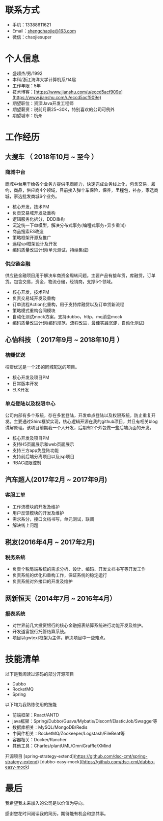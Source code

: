 # 联系方式
- 手机：13388611621
- Email：shengchaojie@163.com
- 微信：chaojiesuper

# 个人信息

 - 盛超杰/男/1992
 - 本科/浙江海洋大学计算机系/14届
 - 工作年限：5年
 - 技术博客：[https://www.jianshu.com/u/eccd5acf909e](https://www.jianshu.com/u/eccd5acf909e)
 - 期望职位：资深Java开发工程师
 - 期望薪资：税前月薪25~30K，特别喜欢的公司可例外
 - 期望城市：杭州


# 工作经历

## 大搜车 （ 2018年10月 ~ 至今 ）
### 商城中台
商城中台用于给各个业务方提供电商能力，快速完成业务线上化，包含交易，履约，商品，供应商4个领域，目前接入弹个车保险，保养，里程包，补办，家选商城，家选批发商城6个业务。

- 核心开发，技术PM
- 负责交易域开发及重构
- 逻辑服务化拆分，DDD重构
- 沉淀统一下单模型，解决分布式事务(编程式事务+异步重试)
- 商品搜索ES改造
- 策略框架开源及推广 
- 远程spi框架设计及开发
- 编码质量改进计划(单元测试，持续集成)

### 供应链金融
供应链金融项目用于解决车商资金周转问题，主要产品有接车贷，库融贷，订单贷。包含交易，资金，物流仓储，经销商，支撑5个领域。

- 核心开发，技术PM
- 负责交易域开发及重构
- 订单流程Action化重构，用于支持库融贷以及订单贷新流程
- 策略模式重构合同模块
- 自动化测试mock方案，支持dubbo，http，mq消息mock
- 编码质量改进计划(编码规范，流程改进，最佳实践沉淀，自动化测试)

## 心怡科技 （ 2017年9月 ~ 2018年10月 ）

### 桔瓣优送
桔瓣优送是一个2B的同城配送的项目。

- 核心开发及项目PM
- 日常版本开发
- ELK开发

### 单点登陆以及权限中心
公司内部有多个系统，存在多套登陆，开发单点登陆以及权限系统，防止重复开发。主要通过Shiro框架实现，核心逻辑开源在我的github项目，并且有相关blog讲解原理。该项目前期我一个人开发，后期有2个外包做一些后端页面的开发。

- 核心开发及项目PM
- 支持H5页面展示和web页面展示
- 支持三方app免登陆功能
- 支持前后端分离项目以及jsp项目
- RBAC权限控制

## 汽车超人(2017年2月 ~ 2017年9月)
### 客服工单
- 工作流模块的开发及维护
- 用户反馈模块的开发及维护
- 需求系分，接口文档书写，单元测试，联调
- 解决线上问题

## 税友(2016年4月 ~ 2017年2月)
### 税务系统
- 负责个税局端系统的需求分析、设计、编码、开发文档书写等开发工作
- 负责系统的优化和重构工作，保证系统的稳定运行
- 负责系统对外接口的开发及维护

## 网新恒天（2014年7月 ~ 2016年4月）
### 报表系统
- 对世界前几大投资银行的核心金融报表结算系统进行功能开发及维护。
- 开发道富银行托管结算系统。
- 项目以gwtext框架为主体，解决项目中一些难点。

# 技能清单

以下是我阅读过源码的部分开源项目
- Dubbo
- RocketMQ
- Spring

以下均为我熟练使用的技能

- 前端框架：React/ANTD
- java框架：Spring/Dubbo/Guava/Mybatis/Disconf/ElasticJob/Swagger等
- 数据库相关：MySQL/MongoDB/Redis
- 中间件相关：RocketMQ/Zookeeper/Logstash/FileBeat等
- 容器相关：Docker/Rancher
- 其他工具：Charles/plantUML/OmniGraffle/XMind

开源项目
\[spring-strategy-extend](https://github.com/dsc-cmt/spring-strategy-extend)
\[dubbo-easy-mock](https://github.com/dsc-cmt/dubbo-easy-mock)

# 最后

我希望我未来加入的公司是以价值为导向。

感谢您花时间阅读我的简历，期待能有机会和您共事。


